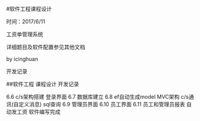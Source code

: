#软件工程课程设计

时间：2017/6/11

工资单管理系统

详细题目及软件配置参见其他文档

by icinghuan

开发记录

##软件工程 课程设计 开发记录

6.6 c/s架构搭建 登录界面
6.7 数据库建立
6.8 ef自动生成model MVC架构
    c/s通讯(自定义消息) sql查询
6.9 管理员界面
6.10 员工界面
6.11 员工和管理员报表 自动发工资
     软件编写完成
